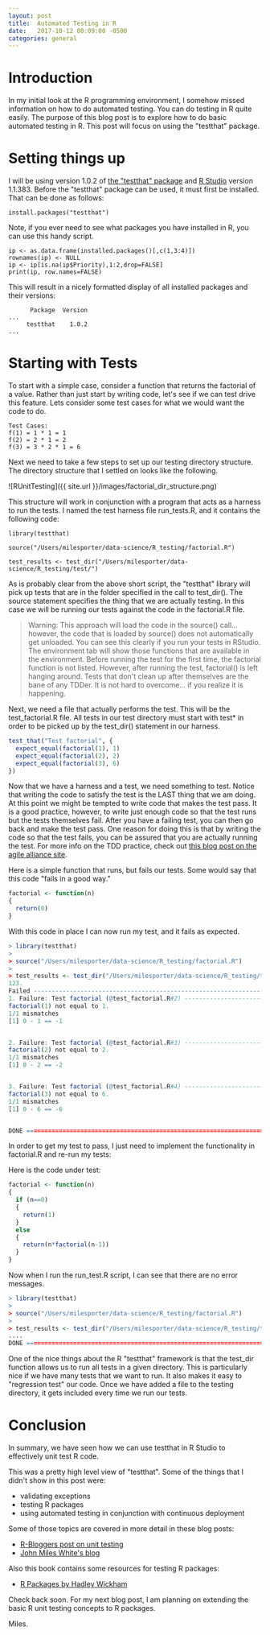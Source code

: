 ```yaml
---
layout: post
title:  Automated Testing in R 
date:   2017-10-12 00:09:00 -0500
categories: general
---
```


# Introduction

In my initial look at the R programming environment, I somehow missed information on how to do automated testing.  You can do testing in R quite easily.  The purpose of this blog post is to explore how to do basic automated testing in R.  This post will focus on using the "testthat" package.

#  Setting things up

I will be using version 1.0.2 of [the "testthat" package](https://github.com/r-lib/testthat) and [R Studio](https://www.rstudio.com/) version 1.1.383.    Before the "testthat" package can be used, it must first be installed.  That can be done as follows:

```
install.packages("testthat")
```

Note, if you ever need to see what packages you have installed in R, you can use this handy script.

```
ip <- as.data.frame(installed.packages()[,c(1,3:4)])
rownames(ip) <- NULL
ip <- ip[is.na(ip$Priority),1:2,drop=FALSE]
print(ip, row.names=FALSE)
```

This will result in a nicely formatted display of all installed packages and their versions:

```
      Package  Version
...
     testthat    1.0.2
...
```

# Starting with Tests

To start with a simple case, consider a function that returns the factorial of a value.  Rather than just start by writing code, let's see if we can test drive this feature.  Lets consider some test cases for what we would want the code to do.

```
Test Cases:
f(1) = 1 * 1 = 1
f(2) = 2 * 1 = 2
f(3) = 3 * 2 * 1 = 6  
```

Next we need to take a few steps to set up our testing directory structure.  The directory structure that I settled on looks like the following.

![RUnitTesting]({{ site.url }}/images/factorial_dir_structure.png)

This structure will work in conjunction with a program that acts as a harness to run the tests.  I named the test harness file run_tests.R, and it contains the following code:

```
library(testthat) 

source("/Users/milesporter/data-science/R_testing/factorial.R")

test_results <- test_dir("/Users/milesporter/data-science/R_testing/test/")
```

As is probably clear from the above short script, the "testthat" library will pick up tests that are in the folder specified in the call to test_dir().  The source statement specifies the thing that we are actually testing.  In this case we will be running our tests against the code in the factorial.R file.

> Warning:  This approach will load the code in the source() call...  however, the code that is loaded by source() does not automatically get unloaded.  You can see this clearly if you run your tests in RStudio.  The environment tab will show those functions that are available in the environment.  Before running the test for the first time, the factorial function is not listed.  However, after running the test, factorial() is left hanging around.  Tests that don't clean up after themselves are the bane of any TDDer.  It is not hard to overcome...  if you realize it is happening.

Next, we need a file that actually performs the test.  This will be the test_factorial.R file.  All tests in our test directory must start with test* in order to be picked up by the test_dir() statement in our harness.

```R
test_that("Test factorial", {
  expect_equal(factorial(1), 1)
  expect_equal(factorial(2), 2)
  expect_equal(factorial(3), 6)
})
```

Now that we have a harness and a test, we need something to test.  Notice that writing the code to satisfy the test is the LAST thing that we am doing.  At this point we might be tempted to write code that makes the test pass.  It is a good practice, however, to write just enough code so that the test runs but the tests themselves fail.  After you have a failing test, you can then go back and make the test pass.  One reason for doing this is that by writing the code so that the test fails, you can be assured that you are actually running the test.  For more info on the TDD practice, check out [this blog post on the agile alliance site](http://tinyurl.com/yczhe765).

Here is a simple function that runs, but fails our tests.  Some would say that this code "fails in a good way."

```R
factorial <- function(n)
{
  return(0)
}
```

With this code in place I can now run my test, and it fails as expected.

```R
> library(testthat) 
> 
> source("/Users/milesporter/data-science/R_testing/factorial.R")
> 
> test_results <- test_dir("/Users/milesporter/data-science/R_testing/test/")
123.
Failed -------------------------------------------------------------------------------------
1. Failure: Test factorial (@test_factorial.R#2) -------------------------------------------
factorial(1) not equal to 1.
1/1 mismatches
[1] 0 - 1 == -1


2. Failure: Test factorial (@test_factorial.R#3) -------------------------------------------
factorial(2) not equal to 2.
1/1 mismatches
[1] 0 - 2 == -2


3. Failure: Test factorial (@test_factorial.R#4) -------------------------------------------
factorial(3) not equal to 6.
1/1 mismatches
[1] 0 - 6 == -6


DONE =======================================================================================
```

In order to get my test to pass, I just need to implement the functionality in factorial.R and re-run my tests:

Here is the code under test:

```R
factorial <- function(n)
{
  if (n==0)
  {
    return(1)
  }
  else
  {
    return(n*factorial(n-1))
  }
}
```

Now when I run the run_test.R script, I can see that there are no error messages.

```R
> library(testthat) 
> 
> source("/Users/milesporter/data-science/R_testing/factorial.R")
> 
> test_results <- test_dir("/Users/milesporter/data-science/R_testing/test/")
....
DONE =======================================================================================
```

One of the nice things about the R "testthat" framework is that the test_dir function allows us to run all tests in a given directory.  This is particularly nice if we have many tests that we want to run.  It also makes it easy to "regression test" our code.  Once we have added a file to the testing directory, it gets included every time we run our tests.

# Conclusion

In summary, we have seen how we can use testthat in R Studio to effectively unit test R code.

This was a pretty high level view of "testthat".  Some of the things that I didn't show in this post were:

-  validating exceptions
-  testing R packages
-  using automated testing in conjunction with continuous deployment

Some of those topics are covered in more detail in these blog posts:

- [R-Bloggers post on unit testing](https://www.r-bloggers.com/unit-testing-with-r/)
- [John Miles White's blog](http://www.johnmyleswhite.com/notebook/2010/08/17/unit-testing-in-r-the-bare-minimum/)

Also this book contains some resources for testing R packages:

- [R Packages by Hadley Wickham](http://r-pkgs.had.co.nz/)


Check back soon.  For my next blog post, I am planning on extending the basic R unit testing concepts to R packages.

Miles.








